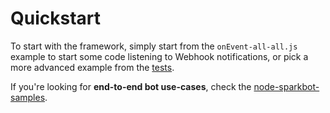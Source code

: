 # Quickstart

To start with the framework, simply start from the `onEvent-all-all.js` example to start some code listening to Webhook notifications,
or pick a more advanced example from the [tests](../tests).

If you're looking for **end-to-end bot use-cases**, check the [node-sparkbot-samples](https://github.com/CiscoDevNet/node-sparkbot).
